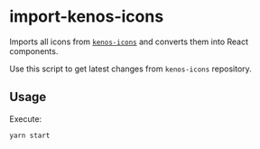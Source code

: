 # import-kenos-icons

Imports all icons from [`kenos-icons`](https://github.com/Telefonica-Hispanoamerica/kenos-icons) and converts
them into React components.

Use this script to get latest changes from `kenos-icons` repository.

## Usage

Execute:

```sh
yarn start
```
